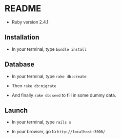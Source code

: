 # README

* Ruby version 2.4.1

## Installation

* In your terminal, type `bundle install`

## Database

* In your terminal, type `rake db:create`

* Then `rake db:migrate`

* And finally `rake db:seed` to fill in some dummy data.

## Launch

* In your terminal, type `rails s`

* In your browser, go to `http://localhost:3000/`






